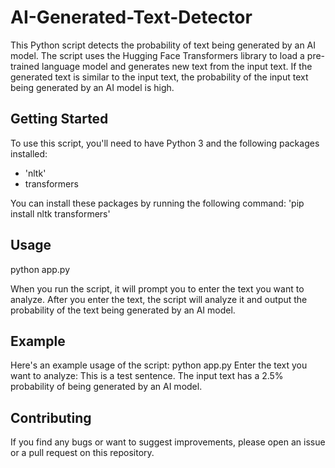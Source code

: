 # AI-Generated-Text-Detector

This Python script detects the probability of text being generated by an AI model. The script uses the Hugging Face Transformers library to load a pre-trained language model and generates new text from the input text. If the generated text is similar to the input text, the probability of the input text being generated by an AI model is high.

## Getting Started
To use this script, you'll need to have Python 3 and the following packages installed:

- 'nltk'
- transformers

You can install these packages by running the following command:
'pip install nltk transformers'

## Usage
python app.py

When you run the script, it will prompt you to enter the text you want to analyze. After you enter the text, the script will analyze it and output the probability of the text being generated by an AI model.

## Example
Here's an example usage of the script:
python app.py
Enter the text you want to analyze: This is a test sentence.
The input text has a 2.5% probability of being generated by an AI model.

## Contributing
If you find any bugs or want to suggest improvements, please open an issue or a pull request on this repository.
